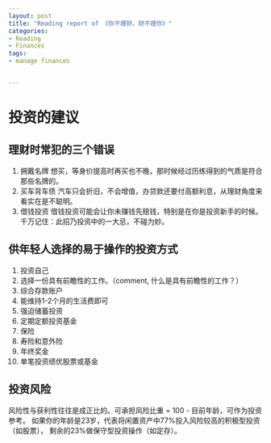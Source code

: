 ```yaml
---
layout: post
title: "Reading report of 《你不理财，财不理你》"
categories:
- Reading
- Finances
tags:
- manage finances


---
```


# 投资的建议

## 理财时常犯的三个错误

1. 拥戴名牌
想买，等身价提高时再买也不晚，那时候经过历练得到的气质是符合那些名牌的。
2. 买车背车债
汽车只会折旧，不会增值，办贷款还要付高额利息，从理财角度来看实在是不聪明。
3. 借钱投资
借钱投资可能会让你未赚钱先赔钱，特别是在你是投资新手的时候。千万记住：此招乃投资中的一大忌，不碰为妙。

## 供年轻人选择的易于操作的投资方式

1. 投资自己
2. 选择一份具有前瞻性的工作。（comment, 什么是具有前瞻性的工作？）
3. 综合存款账户
4. 能维持1-2个月的生活费即可
5. 强迫储蓄投资
6. 定期定额投资基金
7. 保险
1. 寿险和意外险
1. 年终奖金
1. 单笔投资绩优股票或基金




## 投资风险

风险性与获利性往往是成正比的。可承担风险比重 = 100 - 目前年龄，可作为投资参考。
如果你的年龄是23岁，代表将闲置资产中77%投入风险较高的积极型投资（如股票），
剩余的23%做保守型投资操作（如定存）。



